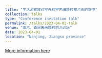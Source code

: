 ```yaml
---
title: "生活源排放对室外和室内细颗粒物污染的影响"
collection: talks
type: "Conference invitation talk"
permalink: /talks/2023-04-01-talk
venue: "南京，首届未来颗粒前沿论坛"
date: 2023-04-01
location: "Nanjing, Jiangsu province"
---
```

[More information here](https://www.csp.org.cn/meeting/1stFPFF/a2280.html?sourceid=117)
